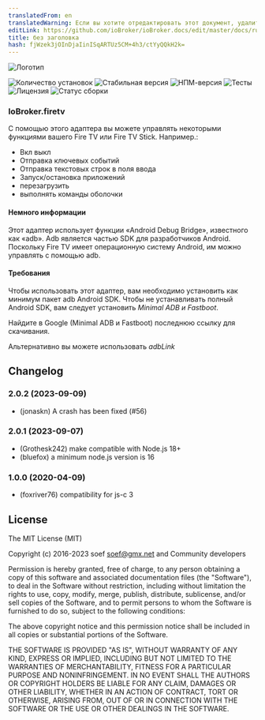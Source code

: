 ```yaml
---
translatedFrom: en
translatedWarning: Если вы хотите отредактировать этот документ, удалите поле «translationFrom», в противном случае этот документ будет снова автоматически переведен
editLink: https://github.com/ioBroker/ioBroker.docs/edit/master/docs/ru/adapterref/iobroker.firetv/README.md
title: без заголовка
hash: fjWzek3jOInDjaIinISqARTUz5CM+4h3/ctYyQQkH2k=
---
```

![Логотип](../../../en/adapterref/iobroker.firetv/admin/firetv.png)

![Количество установок](http://iobroker.live/badges/firetv-community-installed.svg)
![Стабильная версия](http://iobroker.live/badges/firetv-community-stable.svg)
![НПМ-версия](https://img.shields.io/npm/v/iobroker.firetv.svg)
![Тесты](https://img.shields.io/travis/soef/iobroker.firetv/master.svg)
![Лицензия](https://img.shields.io/badge/license-MIT-blue.svg?style=flat)
![Статус сборки](https://secure.travis-ci.org/soef/iobroker.firetv.svg?branch=master)

### IoBroker.firetv
<!--
[![Версия NPM](https://badge.fury.io/js/iobroker.firetv.svg)](https://www.npmjs.com/package/iobroker.firetv)
-->

С помощью этого адаптера вы можете управлять некоторыми функциями вашего Fire TV или Fire TV Stick.
Например.:

- Вкл выкл
- Отправка ключевых событий
- Отправка текстовых строк в поля ввода
- Запуск/остановка приложений
- перезагрузить
- выполнять команды оболочки

#### Немного информации
Этот адаптер использует функции «Android Debug Bridge», известного как «adb». Adb является частью SDK для разработчиков Android. Поскольку Fire TV имеет операционную систему Android, им можно управлять с помощью adb.

#### Требования
Чтобы использовать этот адаптер, вам необходимо установить как минимум пакет adb Android SDK. Чтобы не устанавливать полный Android SDK, вам следует установить *Minimal ADB и Fastboot*.

Найдите в Google (Minimal ADB и Fastboot) последнюю ссылку для скачивания.

Альтернативно вы можете использовать *adbLink*

<!--

### **РАБОТА В ПРОГРЕССЕ** -->

## Changelog
### 2.0.2 (2023-09-09) 
* (jonaskn) A crash has been fixed (#56)

### 2.0.1 (2023-09-07)
* (Grothesk242) make compatible with Node.js 18+
* (bluefox) a minimum node.js version is 16

### 1.0.0 (2020-04-09)
* (foxriver76) compatibility for js-c 3

## License
The MIT License (MIT)

Copyright (c) 2016-2023 soef <soef@gmx.net> and Community developers

Permission is hereby granted, free of charge, to any person obtaining a copy
of this software and associated documentation files (the "Software"), to deal
in the Software without restriction, including without limitation the rights
to use, copy, modify, merge, publish, distribute, sublicense, and/or sell
copies of the Software, and to permit persons to whom the Software is
furnished to do so, subject to the following conditions:

The above copyright notice and this permission notice shall be included in
all copies or substantial portions of the Software.

THE SOFTWARE IS PROVIDED "AS IS", WITHOUT WARRANTY OF ANY KIND, EXPRESS OR
IMPLIED, INCLUDING BUT NOT LIMITED TO THE WARRANTIES OF MERCHANTABILITY,
FITNESS FOR A PARTICULAR PURPOSE AND NONINFRINGEMENT. IN NO EVENT SHALL THE
AUTHORS OR COPYRIGHT HOLDERS BE LIABLE FOR ANY CLAIM, DAMAGES OR OTHER
LIABILITY, WHETHER IN AN ACTION OF CONTRACT, TORT OR OTHERWISE, ARISING FROM,
OUT OF OR IN CONNECTION WITH THE SOFTWARE OR THE USE OR OTHER DEALINGS IN
THE SOFTWARE.